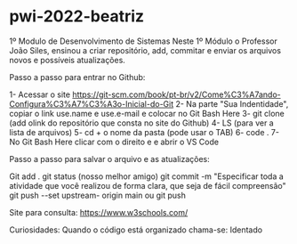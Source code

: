 # pwi-2022-beatriz
1º Modulo de Desenvolvimento de Sistemas
Neste 1º Módulo o Professor João Siles, ensinou a criar repositório, add, commitar e enviar os arquivos novos e possíveis atualizações.

Passo a passo para entrar no Github:

1- Acessar o site https://git-scm.com/book/pt-br/v2/Come%C3%A7ando-Configura%C3%A7%C3%A3o-Inicial-do-Git 
2- Na parte "Sua Indentidade", copiar o link use.name e use.e-mail e colocar no Git Bash Here
3- git clone (add olink do repositório que consta no site do Github)
4- LS (para ver a lista de arquivos)
5- cd + o nome da pasta (pode usar o TAB)
6- code .
7- No Git Bash Here clicar com o direito e e abrir o VS Code

Passo a passo para salvar o arquivo e as atualizações:

Git add .
git status (nosso melhor amigo)
git commit -m "Especificar toda a atividade que você realizou de forma clara, que seja de fácil compreensão"
git push --set upstream- origin main ou git push

Site para consulta:
https://www.w3schools.com/

Curiosidades:
Quando o código está organizado chama-se: Identado


